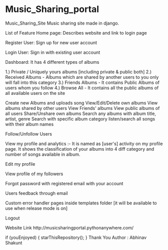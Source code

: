 # Music_Sharing_portal
<p>Music_Sharing_Site Music sharing site made in django.</p>



<p>List of Feature Home page: Describes website and link to login page</p>

<p>Register User: Sign up for new user account</p>

<p>Login User: Sign in with existing user account</p>

<p>Dashboard: It has 4 different types of albums</p>

<p> 1.) Private / Uniquely yours albums [including private &amp; public both]   2.) Received Albums  - Albums which are shared by another users to you only will fall into this category  3.) Friends Albums  - It contains Public Albums of users whom you follow  4.) Browse All  - It contains all the public albums of all available users on the site</p>

<p>  Create new Albums and uploads song   View/Edit/Delete own albums   View albums shared by other users   View Friends' albums   View public albums of all users   Share/Unshare own albums   Search any albums with album title, artist, genre   Search with specific album category  listen/search all songs with their album names</p>

<p>Follow/Unfollow Users</p>

<p>View my profile and analytics :- It is named as [user's] activity on my profile page. It shows the classification of your albums into 4 diff category and number of songs available in album.</p>

<p>Edit my profile</p>

<p>View profile of my followers</p>

<p>Forgot password with registered email with your account</p>

<p>Users feedback through email</p>

<p>Custom error handler pages inside templates folder [it will be available to use when release mode is on]</p>

<p>Logout</p>

<p>Website Link http://musicsharingportal.pythonanywhere.com/</p>

<p>if (youEnjoyed) {  starThisRepository(); } Thank You Author : Abhinav Shakunt</p>

